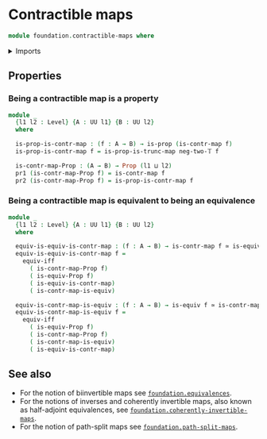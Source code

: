 # Contractible maps

```agda
module foundation.contractible-maps where
```

<details><summary>Imports</summary>

```agda
open import foundation-core.contractible-maps public

open import foundation.equivalences
open import foundation.truncated-maps

open import foundation-core.dependent-pair-types
open import foundation-core.logical-equivalences
open import foundation-core.propositions
open import foundation-core.truncation-levels
open import foundation-core.universe-levels
```

</details>

## Properties

### Being a contractible map is a property

```agda
module _
  {l1 l2 : Level} {A : UU l1} {B : UU l2}
  where

  is-prop-is-contr-map : (f : A → B) → is-prop (is-contr-map f)
  is-prop-is-contr-map f = is-prop-is-trunc-map neg-two-𝕋 f

  is-contr-map-Prop : (A → B) → Prop (l1 ⊔ l2)
  pr1 (is-contr-map-Prop f) = is-contr-map f
  pr2 (is-contr-map-Prop f) = is-prop-is-contr-map f
```

### Being a contractible map is equivalent to being an equivalence

```agda
module _
  {l1 l2 : Level} {A : UU l1} {B : UU l2}
  where

  equiv-is-equiv-is-contr-map : (f : A → B) → is-contr-map f ≃ is-equiv f
  equiv-is-equiv-is-contr-map f =
    equiv-iff
      ( is-contr-map-Prop f)
      ( is-equiv-Prop f)
      ( is-equiv-is-contr-map)
      ( is-contr-map-is-equiv)

  equiv-is-contr-map-is-equiv : (f : A → B) → is-equiv f ≃ is-contr-map f
  equiv-is-contr-map-is-equiv f =
    equiv-iff
      ( is-equiv-Prop f)
      ( is-contr-map-Prop f)
      ( is-contr-map-is-equiv)
      ( is-equiv-is-contr-map)
```

## See also

- For the notion of biinvertible maps see
  [`foundation.equivalences`](foundation.equivalences.md).
- For the notions of inverses and coherently invertible maps, also known as
  half-adjoint equivalences, see
  [`foundation.coherently-invertible-maps`](foundation.coherently-invertible-maps.md).
- For the notion of path-split maps see
  [`foundation.path-split-maps`](foundation.path-split-maps.md).
